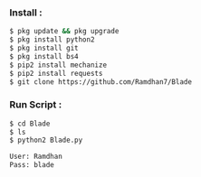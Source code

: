 
### Install :
````bash
$ pkg update && pkg upgrade 
$ pkg install python2 
$ pkg install git 
$ pkg install bs4
$ pip2 install mechanize 
$ pip2 install requests 
$ git clone https://github.com/Ramdhan7/Blade
````
### Run Script :
````bash
$ cd Blade
$ ls
$ python2 Blade.py

User: Ramdhan
Pass: blade
````

